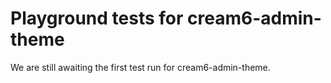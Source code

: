 # Playground tests for cream6-admin-theme
We are still awaiting the first test run for cream6-admin-theme.
